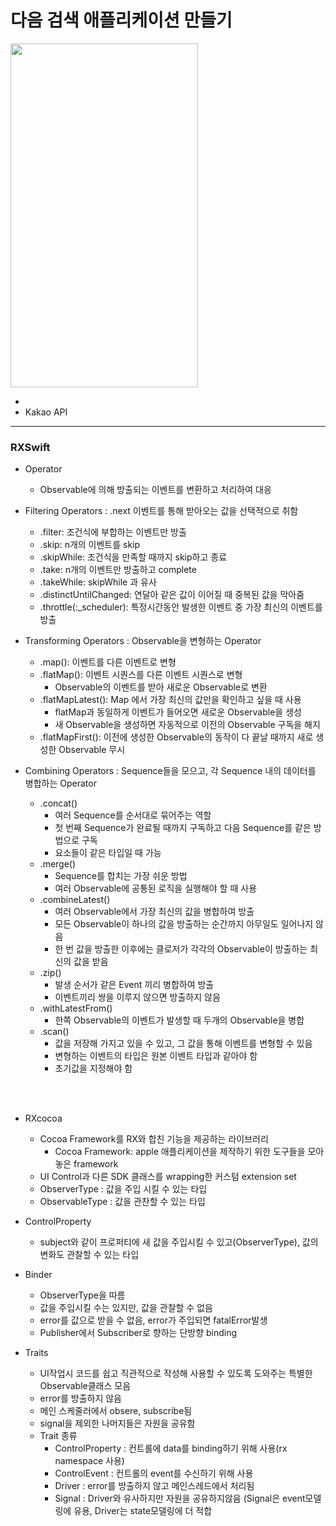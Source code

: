 다음 검색 애플리케이션 만들기
===========
<img src="https://user-images.githubusercontent.com/55949986/205566062-04802b86-fcc8-462f-9b6c-91bb96531c42.gif" width="300" height="550"/>

* 
* Kakao API
---------------------------------------

### RXSwift 
* Operator 
  * Observable에 의해 방출되는 이벤트를 변환하고 처리하여 대응
  
* Filtering Operators : .next 이벤트를 통해 받아오는 값을 선택적으로 취함
    * .filter: 조건식에 부합하는 이벤트만 방출
    * .skip: n개의 이벤트를 skip
    * .skipWhile: 조건식을 만족할 때까지 skip하고 종료
    * .take: n개의 이벤트만 방출하고 complete
    * .takeWhile: skipWhile 과 유사
    * .distinctUntilChanged: 연달아 같은 값이 이어질 때 중복된 값을 막아줌
    * .throttle(:_scheduler): 특정시간동안 발생한 이벤트 중 가장 최신의 이벤트를 방출
  
* Transforming Operators : Observable을 변형하는 Operator
    * .map(): 이벤트를 다른 이벤트로 변형
    * .flatMap(): 이벤트 시퀀스를 다른 이벤트 시퀀스로 변형 
       * Observable의 이벤트를 받아 새로운 Observable로 변환
    * .flatMapLatest(): Map 에서 가장 최신의 값만을 확인하고 싶을 때 사용
       * flatMap과 동일하게 이벤트가 들어오면 새로운 Observable을 생성
       * 새 Observable을 생성하면 자동적으로 이전의 Observable 구독을 해지
    * .flatMapFirst(): 이전에 생성한 Observable의 동작이 다 끝날 때까지 새로 생성한 Observable 무시
    
* Combining Operators : Sequence들을 모으고, 각 Sequence 내의 데이터를 병합하는 Operator
    * .concat()
      * 여러 Sequence를 순서대로 묶어주는 역할
      * 첫 번째 Sequence가 완료될 때까지 구독하고 다음 Sequence를 같은 방법으로 구독
      * 요소들이 같은 타입일 때 가능
   * .merge()
      * Sequence를 합치는 가장 쉬운 방법
      * 여러 Observable에 공통된 로직을 실행해야 할 때 사용
   * .combineLatest()
      * 여러 Observable에서 가장 최신의 값을 병합하여 방출
      * 모든 Observable이 하나의 값을 방출하는 순간까지 아무일도 일어나지 않음
      * 한 번 값을 방출한 이후에는 클로저가 각각의 Observable이 방출하는 최신의 값을 받음
  * .zip()
      * 발생 순서가 같은 Event 끼리 병합하여 방출
      * 이벤트끼리 쌍을 이루지 않으면 방출하지 않음
  * .withLatestFrom()
      * 한쪽 Observable의 이벤트가 발생할 때 두개의 Observable을 병합
  * .scan()
      * 값을 저장해 가지고 있을 수 있고, 그 값을 통해 이벤트를 변형할 수 있음
      * 변형하는 이벤트의 타입은 원본 이벤트 타입과 같아야 함
      * 초기값을 지정해야 함
<br/>
<br/>

* RXcocoa
    * Cocoa Framework를 RX와 합친 기능을 제공하는 라이브러리
      * Cocoa Framework: apple 애플리케이션을 제작하기 위한 도구들을 모아놓은 framework
    * UI Control과 다른 SDK 클래스를 wrapping한 커스텀 extension set
    * ObserverType : 값을 주입 시킬 수 있는 타입
    * ObservableType : 값을 관찬할 수 있는 타입

* ControlProperty
  * subject와 같이 프로퍼티에 새 값을 주입시킬 수 있고(ObserverType), 값의 변화도 관찰할 수 있는 타입
  
* Binder
  * ObserverType을 따름
  * 값을 주입시킬 수는 있지만, 값을 관찰할 수 없음
  * error를 값으로 받을 수 없음, error가 주입되면 fatalError발생
  * Publisher에서 Subscriber로 향하는 단방향 binding

* Traits
  * UI작업시 코드를 쉽고 직관적으로 작성해 사용할 수 있도록 도와주는 특별한 Observable클래스 모음
  * error를 방출하지 않음
  * 메인 스케줄러에서 obsere, subscribe됨
  * signal을 제외한 나머지들은 자원을 공유함
  * Trait 종류
     * ControlProperty : 컨트롤에 data를 binding하기 위해 사용(rx namespace 사용)
     * ControlEvent : 컨트롤의 event를 수신하기 위해 사용
     * Driver : error를 방출하지 않고 메인스레드에서 처리됨
     * Signal : Driver와 유사하지만 자원을 공유하지않음 (Signal은 event모델링에 유용, Driver는 state모델링에 더 적합
